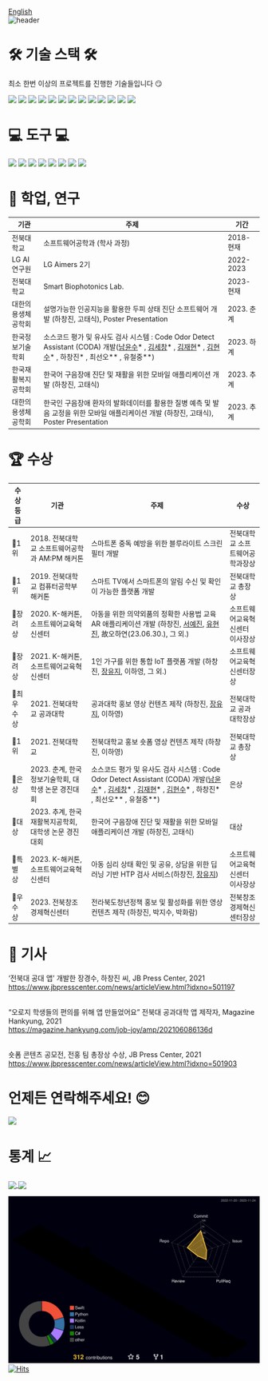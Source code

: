[English](https://github.com/h-ch22/) </br>
![header](https://capsule-render.vercel.app/api?type=slice&color=auto&height=300&section=header&text=반가워요!👋🏻&fontSize=90)

🛠 기술 스택 🛠
=
최소 한번 이상의 프로젝트를 진행한 기술들입니다 😏

<img src="https://img.shields.io/badge/C-29368d?style=flat-square&logo=C&logoColor=white"/></a>
<img src="https://img.shields.io/badge/C++-00599C?style=flat-square&logo=C%2B%2B&logoColor=white"/></a>
<img src="https://img.shields.io/badge/c%23-%23239120.svg?style=flat-square&logo=c-sharp&logoColor=white"/></a>
<img src="https://img.shields.io/badge/Java-db8036?style=flat-square&logo=Java&logoColor=white"/></a>
<img src="https://img.shields.io/badge/Swift-df5d43?style=flat-square&logo=Swift&logoColor=white"/></a>
<img src="https://img.shields.io/badge/Kotlin-df5d43?style=flat-square&logo=Kotlin&logoColor=white"/></a>
<img src="https://img.shields.io/badge/Python-3766AB?style=flat-square&logo=Python&logoColor=white"/></a>
<img src="https://img.shields.io/badge/PHP-777BB4?style=flat-square&logo=PHP&logoColor=white"/></a>
<img src="https://img.shields.io/badge/JavaScript-dda543?style=flat-square&logo=JavaScript&logoColor=white"/></a>
<img src="https://img.shields.io/badge/Unity-000000?style=flat-square&logo=Unity&logoColor=white"/></a>
<img src="https://img.shields.io/badge/-Unreal%20Engine-0E1128?style=flat&logo=Unreal%20Engine"/></a>
<img src="https://img.shields.io/badge/PyTorch-EE4C2C?style=flat-square&logo=PyTorch&logoColor=white"></a>
<img src="https://img.shields.io/badge/TensorFlow-FF6F00?style=flat-square&logo=TensorFlow&logoColor=white"></a>


💻 도구 💻
=
<img src="https://img.shields.io/badge/Visual%20Studio-5C2D91?style=flat-square&logo=Visual%20Studio&logoColor=white"/></a>
<img src="https://img.shields.io/badge/Visual%20Studio%20Code-007ACC?style=flat-square&logo=Visual%20Studio%20Code&logoColor=white"/></a>
<img src="https://img.shields.io/badge/Xcode-147EFB?style=flat-square&logo=Xcode&logoColor=white"/></a>
<img src="https://img.shields.io/badge/Android%20Studio-3DDC84?style=flat-square&logo=Android%20Studio&logoColor=white"/></a>
<img src="https://img.shields.io/badge/IntelliJ%20IDEA-000000?style=flat-square&logo=IntelliJ%20IDEA&logoColor=white"/></a>
<img src="https://img.shields.io/badge/CLion-000000?style=flat-square&logo=CLion&logoColor=white"/></a>
<img src="https://img.shields.io/badge/PyCharm-000000?style=flat-square&logo=PyCharm&logoColor=white"/></a>
<img src="https://img.shields.io/badge/WebStorm-000000?style=flat-square&logo=WebStorm&logoColor=white"/></a>

🌱 학업, 연구
=
|기관|주제|기간|
|-----------|-----------|----------|
|전북대학교|소프트웨어공학과 (학사 과정)|2018-현재|
|LG AI 연구원|LG Aimers 2기|2022-2023|
|전북대학교|Smart Biophotonics Lab.|2023-현재|
|대한의용생체공학회|설명가능한 인공지능을 활용한 두피 상태 진단 소프트웨어 개발 (하창진, 고태식), Poster Presentation|2023. 춘계|
|한국정보기술학회|소스코드 평가 및 유사도 검사 시스템 : Code Odor Detect Assistant (CODA) 개발([남윤수](https://github.com/namyounsu)* , [김세창](https://github.com/winersch)* , [김재현](https://github.com/kiku99)* , [김현수](https://github.com/kimhyun5u)* , 하창진* , 최선오** , 유철중**)|2023. 하계|
|한국재활복지공학회|한국어 구음장애 진단 및 재활을 위한 모바일 애플리케이션 개발 (하창진, 고태식)|2023. 추계|
|대한의용생체공학회|한국인 구음장애 환자의 발화데이터를 활용한 질병 예측 및 발음 교정을 위한 모바일 애플리케이션 개발 (하창진, 고태식), Poster Presentation|2023. 추계|

🏆 수상
=
|수상 등급|기관|주제|수상|
|---------|----------|----------|---------|
|🥇1위|2018. 전북대학교 소프트웨어공학과 AM:PM 해커톤|스마트폰 중독 예방을 위한 블루라이트 스크린 필터 개발|전북대학교 소프트웨어공학과장상|
|🥇1위|2019. 전북대학교 컴퓨터공학부 해커톤|스마트 TV에서 스마트폰의 알림 수신 및 확인이 가능한 플랫폼 개발|전북대학교 총장상|
|🥉장려상|2020. K-해커톤, 소프트웨어교육혁신센터|아동을 위한 의약외품의 정확한 사용법 교육 AR 애플리케이션 개발 (하창진, [서예진](https://github.com/yejin25), [유현진](https://github.com/1hyunjin), 故오하연(23.06.30.), 그 외.)|소프트웨어교육혁신센터 이사장상|
|🥉장려상|2021. K-해커톤, 소프트웨어교육혁신센터|1인 가구를 위한 통합 IoT 플랫폼 개발 (하창진, [장유지](https://github.com/yujeecatherine), 이하영, 그 외.)|소프트웨어교육혁신센터장상|
|🥈최우수상|2021. 전북대학교 공과대학|공과대학 홍보 영상 컨텐츠 제작 (하창진, [장유지](https://github.com/yujeecatherine), 이하영)|전북대학교 공과대학장상|
|🥇1위|2021. 전북대학교|전북대학교 홍보 숏폼 영상 컨텐츠 제작 (하창진, 이하영)|전북대학교 총장상|
|🥈은상|2023. 춘계, 한국정보기술학회, 대학생 논문 경진대회|소스코드 평가 및 유사도 검사 시스템 : Code Odor Detect Assistant (CODA) 개발([남윤수](https://github.com/namyounsu)* , [김세창](https://github.com/winersch)* , [김재현](https://github.com/kiku99)* , [김현수](https://github.com/kimhyun5u)* , 하창진* , 최선오** , 유철중**)|은상|
|🥇대상|2023. 추계, 한국재활복지공학회, 대학생 논문 경진대회|한국어 구음장애 진단 및 재활을 위한 모바일 애플리케이션 개발 (하창진, 고태식)|대상|
|🏅특별상|2023. K-해커톤, 소프트웨어교육혁신센터|아동 심리 상태 확인 및 공유, 상담을 위한 딥러닝 기반 HTP 검사 서비스(하창진, [장유지](https://github.com/yujeecatherine))|소프트웨어교육혁신센터 이사장상|
|🥈우수상|2023. 전북창조경제혁신센터|전라북도청년정책 홍보 및 활성화를 위한 영상 컨텐츠 제작 (하창진, 박지수, 박화람)|전북창조경제혁신센터장상|</br>

📰 기사
=
‘전북대 공대 앱’ 개발한 장경수, 하창진 씨, JB Press Center, 2021</br>
https://www.jbpresscenter.com/news/articleView.html?idxno=501197 </br></br>

“오로지 학생들의 편의를 위해 앱 만들었어요” 전북대 공과대학 앱 제작자, Magazine Hankyung, 2021</br>
https://magazine.hankyung.com/job-joy/amp/202106086136d </br></br>

숏폼 콘텐츠 공모전, 전홍 팀 총장상 수상, JB Press Center, 2021</br>
https://www.jbpresscenter.com/news/articleView.html?idxno=501903 </br>

언제든 연락해주세요! 😊
=
<img src="https://img.shields.io/badge/ckdwls9460@gmail.com-cd4e3d?style=flat-square&logo=Gmail&logoColor=white"/></a>

통계 📈
=  
<a href="https://github.com/h-ch22/github-readme-stats&layout=compact&theme=cobalt">
<img height=200 align="center" src="https://github-readme-stats.vercel.app/api?username=h-ch22&show_icons=true&theme=cobalt"/>
<img height=200 align="center" src="https://github-readme-stats.vercel.app/api/top-langs/?username=h-ch22&layout=compact&theme=cobalt"/>
</a>
  
![](./profile-3d-contrib/profile-night-rainbow.svg) </br>
[![Hits](https://hits.seeyoufarm.com/api/count/incr/badge.svg?url=https%3A%2F%2Fgithub.com%2Fh-ch22%2Fhit-counter&count_bg=%2379C83D&title_bg=%23555555&icon=&icon_color=%23E7E7E7&title=hits&edge_flat=false)](https://hits.seeyoufarm.com) </br>
